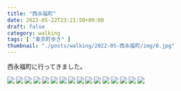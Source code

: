 ```yaml
---
title: "西永福町"
date: 2022-05-22T23:21:50+09:00
draft: false
category: walking
tags: [ "東京町歩き" ]
thumbnail: "./posts/walking/2022-05-西永福町/img/8.jpg"
---
```

西永福町に行ってきました。  

<!--more-->
![](./img/1.jpg)
![](./img/2.jpg)
![](./img/3.jpg)
![](./img/4.jpg)
![](./img/5.jpg)
![](./img/6.jpg)
![](./img/7.jpg)
![](./img/8.jpg)
![](./img/9.jpg)
![](./img/10.jpg)
![](./img/11.jpg)
![](./img/12.jpg)
![](./img/13.jpg)
![](./img/14.jpg)
![](./img/15.jpg)
![](./img/16.jpg)